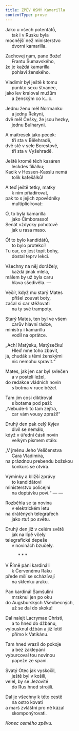 ```yaml
---
title: ZPĚV OSMÝ Kamarilla
contentType: prose
---
```


Jako u všech potentátů,  
     tak i v Rusku byla  
mocnější než ministerstvo  
     dvorní kamarilla.

  

Zachovej nám, pane Bože!  
     Frantu Šumavského,  
že je každá kamarilla  
     pohlaví ženského.

  

Vladimír byl ještě k tomu  
     punkto sexu štvanec,  
jako lev kraloval mužům  
     a ženským co k…c.

  

Jednu ženu měl Normanku  
     a jednu Řekyni,  
dvě měl Češky, že jsou hezky,  
     jednu Bulharyni.

  

A maitresek jako pecek:  
     tři sta v Bělehradě,  
dvě stě v sele Berestově,  
     tři sta v Vyšehradě.

  

Ještě kromě těch kasáren  
     leckdes filiálku;  
Kacik v Hessen-Kasslu nemá  
     tolik kafešálků!

  

A teď ještě tetky, matky  
     k nim přiadírovat,  
pak to s jejich zpovědníky  
     multiplicírovat:

  

Ó, to byla kamarilla  
     jako Čimborasso!  
Senát vždycky pohotově  
     jak u rasa maso.

  

Ó! to bylo kandidátů,  
     to bylo protekcí!  
Tu car, co jest topit bohy,  
     dostal teprv lekci.

  

Všechny na něj dorážely,  
     každá jinak mlela,  
málem by už byla caru  
     hlava sšedivěla. —

  

Večír, když mu starý Mates  
     přišel zouvat boty,  
začal si car stěžovati  
     na ty své trampoty.

  

Starý Mates, ten byl ve všem  
     carův hlavní rádce,  
ministry i kamarillu  
     vodil na oprátce.

  

„Ach! Matýsku, Matýsečku!  
     Hleď mne toho zbavit,  
já, chudák s těmi ženskými  
     nic nemohu spravit.“

  

Mates, jak jen car byl svlečen  
     a v posteli ležel,  
do redakce vládních novin  
     s botma v ruce běžel.

  

Tam jim cosi diktíroval  
     s botama pod paží:  
„Nebude-li to tam zejtra,  
     car vám vousy zpraží!“

  

Druhý den pak celý Kyjev  
     divil se nemálo,  
když v úřední části novin  
     velkým písmem stálo:

  

„V jménu Jeho Veličenstva  
     Cara Vladimíra,  
na prázdnou prebendu božskou  
     konkurs se otvírá.

  

Výminky a bližší zprávy  
     to kandidátovi  
ministerstvo policejní  
     na doptávku poví.“ — —

  

Rozběhla se ta novina  
     v elektrickém letu  
na drátěných telegrafech  
     jako rtuť po světu.

  

Druhý den již v celém světě  
     jak na lípě včely  
telegrafické depeše  
     v novinách bzučely.

  

          \* \* \*

  

V Římě páni kardináli  
     k Červenému Raku  
přede mší se scházívají  
     na sklenku araku.

  

Pan kardinál Šamšulini  
     mrsknul jen po oku  
do Augsburských Všeobecných,  
     už se dal do skoku!

  

Dal nalejt Lacrymae Christi,  
     a to hned do džbánu,  
vylousknul džbán a již letěl  
     přímo k Vatikánu.

  

Tam hned vrazil do pokoje  
     a bez zaklepání  
vyburcoval tou novinou  
     papeže ze spaní.

  

Svatý Otec jak vyskočil,  
     ještě byl v košili,  
velel, by se Jezovité  
     do Rus hned strojili.

  

Dal je všechny k této cestě  
     na ostro kovati  
a marš zvláštní pro ně kázal  
     skomponýrovati.

  

_Konec osmého zpěvu._
